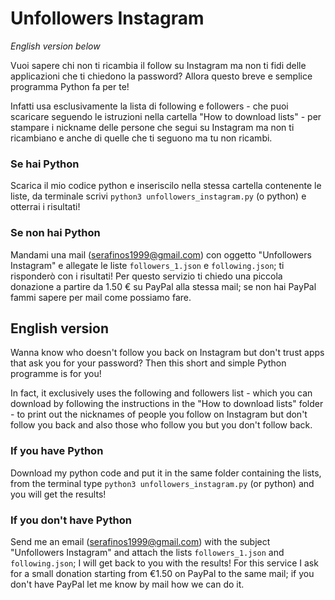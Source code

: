 # Unfollowers Instagram
*English version below*

Vuoi sapere chi non ti ricambia il follow su Instagram ma non ti fidi delle applicazioni che ti chiedono la password?
Allora questo breve e semplice programma Python fa per te!

Infatti usa esclusivamente la lista di following e followers - che puoi scaricare seguendo le istruzioni nella cartella "How to download lists" - per stampare i nickname delle persone che segui su Instagram ma non ti ricambiano e anche di quelle che ti seguono ma tu non ricambi.

### Se hai Python
Scarica il mio codice python e inseriscilo nella stessa cartella contenente le liste, da terminale scrivi `python3 unfollowers_instagram.py` (o python) e otterrai i risultati!

### Se non hai Python
Mandami una mail (serafinos1999@gmail.com) con oggetto "Unfollowers Instagram" e allegate le liste `followers_1.json` e `following.json`; ti risponderò con i risultati! Per questo servizio ti chiedo una piccola donazione a partire da 1.50 € su PayPal alla stessa mail; se non hai PayPal fammi sapere per mail come possiamo fare.

## English version
Wanna know who doesn't follow you back on Instagram but don't trust apps that ask you for your password?
Then this short and simple Python programme is for you!

In fact, it exclusively uses the following and followers list - which you can download by following the instructions in the "How to download lists" folder - to print out the nicknames of people you follow on Instagram but don't follow you back and also those who follow you but you don't follow back.

### If you have Python
Download my python code and put it in the same folder containing the lists, from the terminal type `python3 unfollowers_instagram.py` (or python) and you will get the results!

### If you don't have Python
Send me an email (serafinos1999@gmail.com) with the subject "Unfollowers Instagram" and attach the lists `followers_1.json` and `following.json`; I will get back to you with the results! For this service I ask for a small donation starting from €1.50 on PayPal to the same mail; if you don't have PayPal let me know by mail how we can do it.
